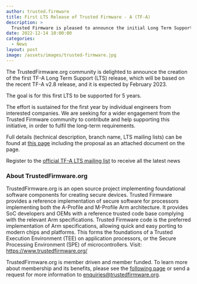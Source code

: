 ```yaml
---
author: trusted.firmware
title: First LTS Release of Trusted Firmware - A (TF-A)
description: >
  Trusted Firmware is pleased to announce the initial Long Term Support (LTS) release of the TF-A
date: 2022-12-14 10:00:00
categories:
  - News
layout: post
image: /assets/images/trusted-firmware.jpg
---
```


The TrustedFirmware.org community is delighted to announce the creation of the first TF-A Long Term Support (LTS) release, which will be based on the recent TF-A v2.8 release, and it is expected by February 2023.

The goal is for this first LTS to be supported for 5 years.

The effort is sustained for the first year by individual engineers from interested companies.
We are seeking for a wider engagement from the Trusted Firmware community to contribute and help supporting this initiative, in order to fulfil the long-term requirements.

Full details (technical description, branch name, LTS mailing lists) can be found at [this page](https://developer.trustedfirmware.org/w/tf_a/lts_proposal/) including the proposal as an attached document on the page.

Register to the [official TF-A LTS mailing list](https://lists.trustedfirmware.org/mailman3/lists/tfa-lts.lists.trustedfirmware.org/) to receive all the latest news

### About TrustedFirmware.org

TrustedFirmware.org is an open source project implementing foundational software components for creating secure devices. Trusted Firmware provides a reference implementation of secure software for processors implementing both the A-Profile and M-Profile Arm architecture. It provides SoC developers and OEMs with a reference trusted code base complying with the relevant Arm specifications. Trusted Firmware code is the preferred implementation of Arm specifications, allowing quick and easy porting to modern chips and platforms. This forms the foundations of a Trusted Execution Environment (TEE) on application processors, or the Secure Processing Environment (SPE) of microcontrollers. Visit: <https://www.trustedfirmware.org/>

TrustedFirmware.org is member driven and member funded. To learn more about membership and its benefits, please see the [following page]() or send a request for more information to <enquiries@trustedfirmware.org>.


